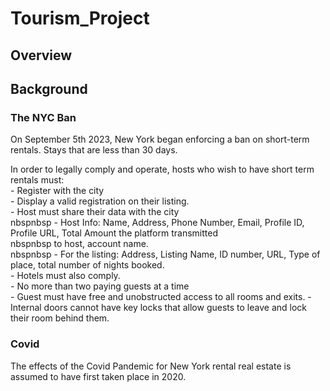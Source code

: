 # Tourism_Project  
  
## Overview  
  

## Background  
  
### The NYC Ban  
  
On September 5th 2023, New York began enforcing a ban on short-term rentals. Stays that are less than 30 days.   
  
In order to legally comply and operate, hosts who wish to have short term rentals must:  
	- Register with the city  
	- Display a valid registration on their listing.    
	- Host must share their data with the city  
		nbspnbsp - Host Info: Name, Address, Phone Number, Email, Profile ID, Profile URL, Total Amount the platform transmitted   
		nbspnbsp to host, account name.  
		nbspnbsp - For the listing: Address, Listing Name, ID number, URL, Type of place, total number of nights booked.  
	- Hotels must also comply.  
	- No more than two paying guests at a time    
	- Guest must have free and unobstructed access to all rooms and exits.
	- Internal doors cannot have key locks that allow guests to leave and lock their room behind them.
  
### Covid  
  
The effects of the Covid Pandemic for New York rental real estate is assumed to have first taken place in 2020.

